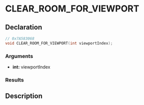 # CLEAR_ROOM_FOR_VIEWPORT

## Declaration
```cpp
// 0x7A583068
void CLEAR_ROOM_FOR_VIEWPORT(int viewportIndex);
```

### Arguments
- **int:** viewportIndex

### Results

## Description
